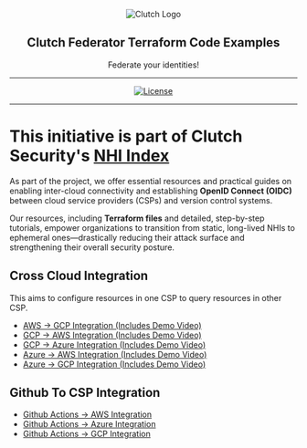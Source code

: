 <p align="center">
  <img alt="Clutch Logo" src="https://github.com/user-attachments/assets/dad3f718-7e60-488b-92e0-61ee71b46837" />
  <h2 align="center">Clutch Federator Terraform Code Examples</h2>
  <p align="center">Federate your identities!</p>
</p>

---

<div align="center">

[![License](https://img.shields.io/badge/license-GPL--3.0-brightgreen)](/LICENSE)

</div>

---
# This initiative is part of Clutch Security's [NHI Index](https://non-human.id/)

As part of the project, we offer essential resources and practical guides on enabling inter-cloud connectivity and establishing **OpenID Connect (OIDC)** between cloud service providers (CSPs) and version control systems.

Our resources, including **Terraform files** and detailed, step-by-step tutorials, empower organizations to transition from static, long-lived NHIs to ephemeral ones—drastically reducing their attack surface and strengthening their overall security posture.

## Cross Cloud Integration
This aims to configure resources in one CSP to query resources in other CSP.

* [AWS -> GCP Integration (Includes Demo Video)](./cross-cloud-integration/aws->gcp/README.md)
* [GCP -> AWS Integration (Includes Demo Video)](./cross-cloud-integration/gcp->aws/README.md)
* [GCP -> Azure Integration (Includes Demo Video)](./cross-cloud-integration/gcp->azure/README.md)
* [Azure -> AWS Integration (Includes Demo Video)](./cross-cloud-integration/azure->aws/README.md)
* [Azure -> GCP Integration (Includes Demo Video)](./cross-cloud-integration/azure->gcp/README.md)

## Github To CSP Integration

* [Github Actions -> AWS Integration](./github-actions-integration/aws/README.md)
* [Github Actions -> Azure Integration](./github-actions-integration/azure/README.md)
* [Github Actions -> GCP Integration](./github-actions-integration/gcp/README.md)
